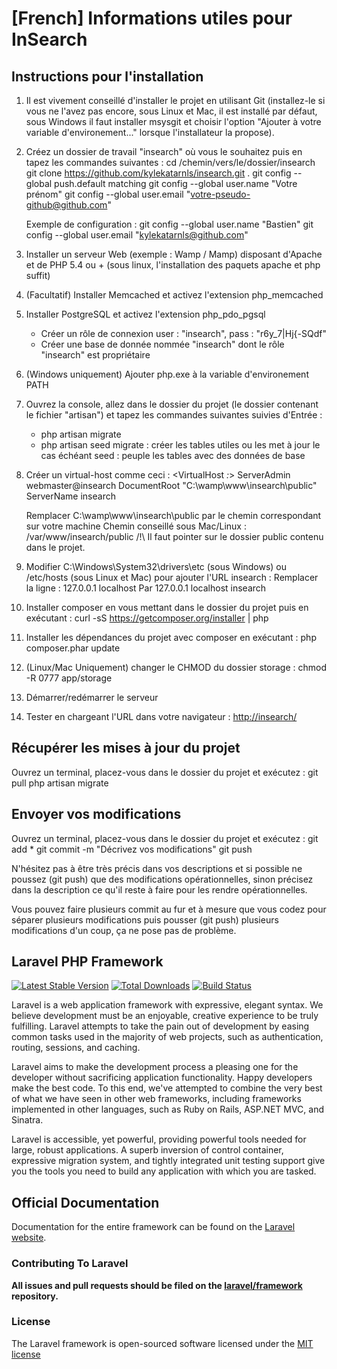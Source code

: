 # [French] Informations utiles pour InSearch

## Instructions pour l'installation

1. Il est vivement conseillé d'installer le projet en utilisant Git (installez-le si vous ne l'avez pas encore, sous Linux et Mac, il est installé par défaut, sous Windows il faut installer msysgit et choisir l'option "Ajouter à votre variable d'environement..." lorsque l'installateur la propose).

2. Créez un dossier de travail "insearch" où vous le souhaitez puis en tapez les commandes suivantes :
	cd /chemin/vers/le/dossier/insearch
	git clone https://github.com/kylekatarnls/insearch.git .
	git config --global push.default matching
	git config --global user.name "Votre prénom"
	git config --global user.email "votre-pseudo-github@github.com"

	Exemple de configuration :
	git config --global user.name "Bastien"
	git config --global user.email "kylekatarnls@github.com"

3. Installer un serveur Web (exemple : Wamp / Mamp) disposant d'Apache et de PHP 5.4 ou + (sous linux, l'installation des paquets apache et php suffit)

4. (Facultatif) Installer Memcached et activez l'extension php_memcached

5. Installer PostgreSQL et activez l'extension php_pdo_pgsql
	- Créer un rôle de connexion user : "insearch", pass : "r6y_7|Hj{-SQdf"
	- Créer une base de donnée nommée "insearch" dont le rôle "insearch" est propriétaire

6. (Windows uniquement) Ajouter php.exe à la variable d'environement PATH

7. Ouvrez la console, allez dans le dossier du projet (le dossier contenant le fichier "artisan") et tapez les commandes suivantes suivies d'Entrée :
	- php artisan migrate
	- php artisan seed
	migrate : créer les tables utiles ou les met à jour le cas échéant
	seed : peuple les tables avec des données de base

8. Créer un virtual-host comme ceci :
	<VirtualHost *:*>
	ServerAdmin webmaster@insearch
	DocumentRoot "C:\wamp\www\insearch\public"
	ServerName insearch
	</VirtualHost>

	Remplacer C:\wamp\www\insearch\public par le chemin correspondant sur votre machine
	Chemin conseillé sous Mac/Linux : /var/www/insearch/public
	/!\ Il faut pointer sur le dossier public contenu dans le projet.

9. Modifier C:\Windows\System32\drivers\etc (sous Windows) ou /etc/hosts (sous Linux et Mac) pour ajouter l'URL insearch :
	Remplacer la ligne :
		127.0.0.1       localhost
	Par
		127.0.0.1       localhost insearch

10. Installer composer en vous mettant dans le dossier du projet puis en exécutant :
	curl -sS https://getcomposer.org/installer | php

11. Installer les dépendances du projet avec composer en exécutant :
	php composer.phar update

12. (Linux/Mac Uniquement) changer le CHMOD du dossier storage :
	chmod -R 0777 app/storage

12. Démarrer/redémarrer le serveur

13. Tester en chargeant l'URL dans votre navigateur :
[http://insearch/](http://insearch/)


## Récupérer les mises à jour du projet
Ouvrez un terminal, placez-vous dans le dossier du projet et exécutez :
	git pull
	php artisan migrate


## Envoyer vos modifications
Ouvrez un terminal, placez-vous dans le dossier du projet et exécutez :
	git add *
	git commit -m "Décrivez vos modifications"
	git push

N'hésitez pas à être très précis dans vos descriptions et si possible ne poussez (git push) que des modifications opérationnelles, sinon précisez dans la description ce qu'il reste à faire pour les rendre opérationnelles.

Vous pouvez faire plusieurs commit au fur et à mesure que vous codez pour séparer plusieurs modifications puis pousser (git push) plusieurs modifications d'un coup, ça ne pose pas de problème.


## Laravel PHP Framework

[![Latest Stable Version](https://poser.pugx.org/laravel/framework/version.png)](https://packagist.org/packages/laravel/framework) [![Total Downloads](https://poser.pugx.org/laravel/framework/d/total.png)](https://packagist.org/packages/laravel/framework) [![Build Status](https://travis-ci.org/laravel/framework.png)](https://travis-ci.org/laravel/framework)

Laravel is a web application framework with expressive, elegant syntax. We believe development must be an enjoyable, creative experience to be truly fulfilling. Laravel attempts to take the pain out of development by easing common tasks used in the majority of web projects, such as authentication, routing, sessions, and caching.

Laravel aims to make the development process a pleasing one for the developer without sacrificing application functionality. Happy developers make the best code. To this end, we've attempted to combine the very best of what we have seen in other web frameworks, including frameworks implemented in other languages, such as Ruby on Rails, ASP.NET MVC, and Sinatra.

Laravel is accessible, yet powerful, providing powerful tools needed for large, robust applications. A superb inversion of control container, expressive migration system, and tightly integrated unit testing support give you the tools you need to build any application with which you are tasked.

## Official Documentation

Documentation for the entire framework can be found on the [Laravel website](http://laravel.com/docs).

### Contributing To Laravel

**All issues and pull requests should be filed on the [laravel/framework](http://github.com/laravel/framework) repository.**

### License

The Laravel framework is open-sourced software licensed under the [MIT license](http://opensource.org/licenses/MIT)
